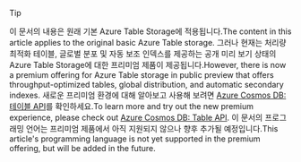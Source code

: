 > [!TIP]
> <span data-ttu-id="13607-101">이 문서의 내용은 원래 기본 Azure Table Storage에 적용됩니다.</span><span class="sxs-lookup"><span data-stu-id="13607-101">The content in this article applies to the original basic Azure Table storage.</span></span> <span data-ttu-id="13607-102">그러나 현재는 처리량 최적화 테이블, 글로벌 분포 및 자동 보조 인덱스를 제공하는 공개 미리 보기 상태의 Azure Table Storage에 대한 프리미엄 제품이 제공됩니다.</span><span class="sxs-lookup"><span data-stu-id="13607-102">However, there is now a premium offering for Azure Table storage in public preview that offers throughput-optimized tables, global distribution, and automatic secondary indexes.</span></span> <span data-ttu-id="13607-103">새로운 프리미엄 환경에 대해 알아보고 사용해 보려면 [Azure Cosmos DB: 테이블 API](https://aka.ms/premiumtables)를 확인하세요.</span><span class="sxs-lookup"><span data-stu-id="13607-103">To learn more and try out the new premium experience, please check out [Azure Cosmos DB: Table API](https://aka.ms/premiumtables).</span></span> <span data-ttu-id="13607-104">이 문서의 프로그래밍 언어는 프리미엄 제품에서 아직 지원되지 않으나 향후 추가될 예정입니다.</span><span class="sxs-lookup"><span data-stu-id="13607-104">This article's programming language is not yet supported in the premium offering, but will be added in the future.</span></span>
>
